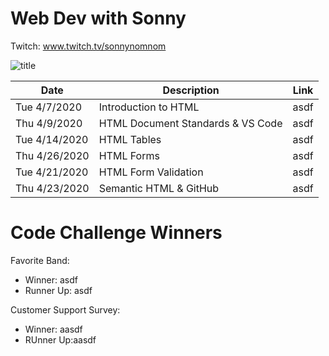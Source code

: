 # Web Dev with Sonny

Twitch: www.twitch.tv/sonnynomnom

![title](https://github.com/sonnynomnom/web-dev-with-sonny/blob/master/logo.gif)

| Date | Description | Link |
| --- | --- | --- |
| Tue 4/7/2020 | Introduction to HTML | asdf |
| Thu 4/9/2020 | HTML Document Standards & VS Code| asdf |
| Tue 4/14/2020 | HTML Tables | asdf |
| Thu 4/26/2020 | HTML Forms | asdf |
| Tue 4/21/2020 | HTML Form Validation | asdf |
| Thu 4/23/2020 | Semantic HTML & GitHub | asdf |

# Code Challenge Winners

Favorite Band:
- Winner: asdf
- Runner Up: asdf

Customer Support Survey:

- Winner: aasdf
- RUnner Up:aasdf
